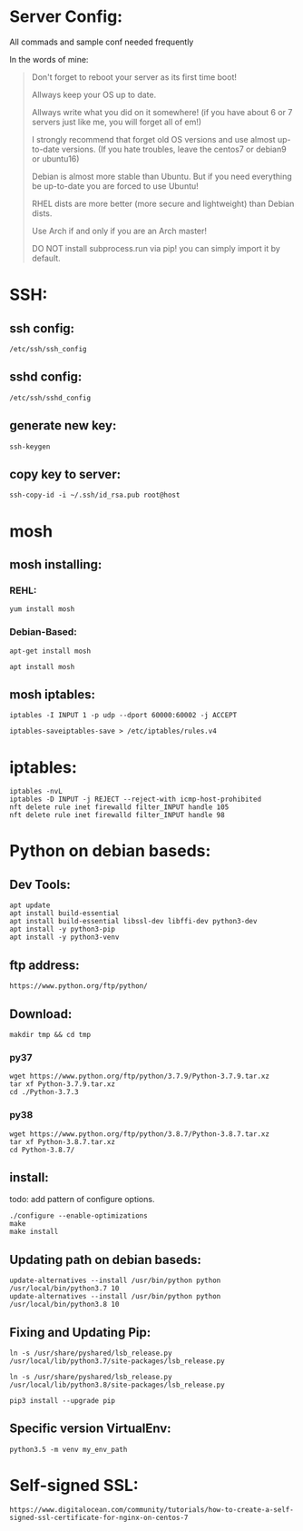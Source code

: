 # Server Config:
All commads and sample conf needed frequently

In the words of mine:
> Don't forget to reboot your server as its first time boot!
> 
> Allways keep your OS up to date.
> 
> Allways write what you did on it somewhere! (if you have about 6 or 7 servers just like me, you will forget all of em!)
> 
> I strongly recommend that forget old OS versions and use almost up-to-date versions. (If you hate troubles, leave the centos7 or debian9 or ubuntu16)
> 
> Debian is almost more stable than Ubuntu. But if you need everything be up-to-date you are forced to use Ubuntu!
> 
> RHEL dists are more better (more secure and lightweight) than Debian dists.
> 
> Use Arch if and only if you are an Arch master!
> 
> DO NOT install subprocess.run via pip! you can simply import it by default.



# SSH: 

## ssh config:
```
/etc/ssh/ssh_config
```
## sshd config:
```
/etc/ssh/sshd_config
```
## generate new key:
```
ssh-keygen
```
## copy key to server:
```
ssh-copy-id -i ~/.ssh/id_rsa.pub root@host
```
# mosh

## mosh installing:
### REHL:

```
yum install mosh
```

### Debian-Based:

```
apt-get install mosh

apt install mosh
```

## mosh iptables:

```
iptables -I INPUT 1 -p udp --dport 60000:60002 -j ACCEPT

iptables-saveiptables-save > /etc/iptables/rules.v4 
```

# iptables:
```
iptables -nvL
iptables -D INPUT -j REJECT --reject-with icmp-host-prohibited
nft delete rule inet firewalld filter_INPUT handle 105
nft delete rule inet firewalld filter_INPUT handle 98

```

# Python on debian baseds:
## Dev Tools:
```
apt update
apt install build-essential
apt install build-essential libssl-dev libffi-dev python3-dev
apt install -y python3-pip
apt install -y python3-venv
```
## ftp address:
```https://www.python.org/ftp/python/```
## Download:
```
makdir tmp && cd tmp
```
### py37
```
wget https://www.python.org/ftp/python/3.7.9/Python-3.7.9.tar.xz
tar xf Python-3.7.9.tar.xz
cd ./Python-3.7.3 
```
### py38
```
wget https://www.python.org/ftp/python/3.8.7/Python-3.8.7.tar.xz
tar xf Python-3.8.7.tar.xz 
cd Python-3.8.7/
```
## install:
todo: add pattern of configure options.
```
./configure --enable-optimizations 
make
make install
```
## Updating path on debian baseds:
```
update-alternatives --install /usr/bin/python python /usr/local/bin/python3.7 10
update-alternatives --install /usr/bin/python python /usr/local/bin/python3.8 10
```
## Fixing and Updating Pip:
```
ln -s /usr/share/pyshared/lsb_release.py /usr/local/lib/python3.7/site-packages/lsb_release.py

ln -s /usr/share/pyshared/lsb_release.py /usr/local/lib/python3.8/site-packages/lsb_release.py

pip3 install --upgrade pip
```
## Specific version VirtualEnv:
```
python3.5 -m venv my_env_path
```

# Self-signed SSL:
```
https://www.digitalocean.com/community/tutorials/how-to-create-a-self-signed-ssl-certificate-for-nginx-on-centos-7
```




